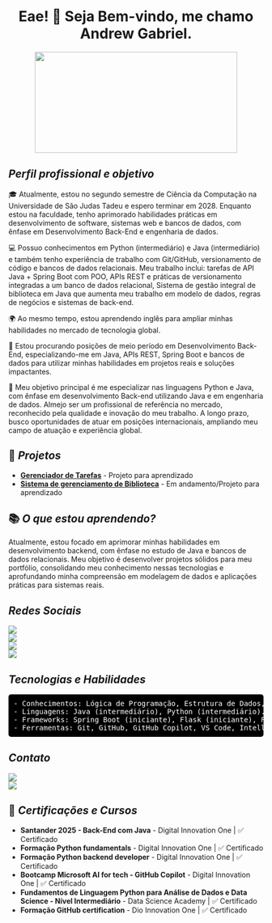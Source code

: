 <h1 align="center">Eae! 👋 Seja Bem-vindo, me chamo Andrew Gabriel.</h1>

<p align="center">
  <img src="https://i.pinimg.com/originals/21/9a/09/219a09d5c2d9e50e4c2d20c9a03e09af.gif" width="400" height="200">
</p>

## ___Perfil profissional e objetivo___

🎓 Atualmente, estou no segundo semestre de Ciência da Computação na Universidade de São Judas Tadeu e espero terminar em 2028. Enquanto estou na faculdade, tenho aprimorado habilidades práticas em desenvolvimento de software, sistemas web e bancos de dados, com ênfase em Desenvolvimento Back-End e engenharia de dados. 

💻 Possuo conhecimentos em Python (intermediário) e Java (intermediário) e também tenho experiência de trabalho com Git/GitHub, versionamento de código e bancos de dados relacionais. Meu trabalho inclui: tarefas de API Java + Spring Boot com POO, APIs REST e práticas de versionamento integradas a um banco de dados relacional, Sistema de gestão integral de biblioteca em Java que aumenta meu trabalho em modelo de dados, regras de negócios e sistemas de back-end. 

🌍 Ao mesmo tempo, estou aprendendo inglês para ampliar minhas habilidades no mercado de tecnologia global. 

🚀 Estou procurando posições de meio período em Desenvolvimento Back-End, especializando-me em Java, APIs REST, Spring Boot e bancos de dados para utilizar minhas habilidades em projetos reais e soluções impactantes.

📌 Meu objetivo principal é me especializar nas linguagens Python e Java, com ênfase em desenvolvimento Back-end utilizando Java e em engenharia de dados. Almejo ser um profissional de referência no mercado, reconhecido pela qualidade e inovação do meu trabalho. A longo prazo, busco oportunidades de atuar em posições internacionais, ampliando meu campo de atuação e experiência global.

## 📂 _Projetos_

- **[Gerenciador de Tarefas](https://github.com/AndrewGRM/gerenciador-tarefas-api)** - Projeto para aprendizado 
- **[Sistema de gerenciamento de Biblioteca](https://github.com/AndrewGRM/Sistema-gerenciamento-biblioteca)** - Em andamento/Projeto para aprendizado

## 📚 ___O que estou aprendendo?___

Atualmente, estou focado em aprimorar minhas habilidades em desenvolvimento backend, com ênfase no estudo de Java e bancos de dados relacionais. Meu objetivo é desenvolver projetos sólidos para meu portfólio, consolidando meu conhecimento nessas tecnologias e aprofundando minha compreensão em modelagem de dados e aplicações práticas para sistemas reais.

## ___Redes Sociais___

<p>
  <a href="https://www.linkedin.com/in/andrewgrm">
    <img src="https://img.shields.io/badge/LinkedIn-0077B5?style=for-the-badge&logo=linkedin&logoColor=white">
  </a>  
  <br>
  <a href="https://github.com/AndrewGRM">
    <img src="https://img.shields.io/badge/GitHub-100000?style=for-the-badge&logo=github&logoColor=white">
  </a>  
  <br>
  <a href="https://discord.com/channels/@nolckz/">
    <img src="https://img.shields.io/badge/Discord-7289DA?style=for-the-badge&logo=discord&logoColor=white">
  </a>  
  <br>
  <a href="https://www.instagram.com/andrew_grm/">
    <img src="https://img.shields.io/badge/Instagram-%23E4405F?style=for-the-badge&logo=instagram&logoColor=white">
  </a>  
</p>

## ___Tecnologias e Habilidades___

<pre style="background-color: black; color: white; padding: 10px; border-radius: 5px;">
- Conhecimentos: Lógica de Programação, Estrutura de Dados, Desenvolvimento de APIs, Versionamento de Código
- Linguagens: Java (intermediário), Python (intermediário).
- Frameworks: Spring Boot (iniciante), Flask (iniciante), FastAPI (iniciante)
- Ferramentas: Git, GitHub, GitHub Copilot, VS Code, IntelliJ, Insomnia, Excel.
</pre>

## ___Contato___
<p>
  <a href="mailto:andrew.grm15@gmail.com">
    <img src="https://img.shields.io/badge/Gmail-andrew.grm15@gmail.com-red">
  </a>  
  <br>
  <a href="https://www.linkedin.com/in/andrewgrm">
    <img src="https://img.shields.io/badge/LinkedIn-Andrew%20Gabriel-blue">
  </a>  
</p>

## 📜 ___Certificações e Cursos___
- **Santander 2025 - Back-End com Java** - Digital Innovation One | ✅ Certificado
- **Formação Python fundamentals** - Digital Innovation One | ✅ Certificado
- **Formação Python backend developer** - Digital Innovation One | ✅ Certificado
- **Bootcamp Microsoft AI for tech - GitHub Copilot** - Digital Innovation One | ✅ Certificado
- **Fundamentos de Linguagem Python para Análise de Dados e Data Science - Nível Intermediário** - Data Science Academy | ✅ Certificado
- **Formação GitHub certification** - Dio Innovation One | ✅ Certificado
